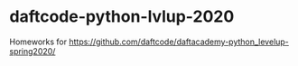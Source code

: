 # daftcode-python-lvlup-2020
Homeworks for https://github.com/daftcode/daftacademy-python_levelup-spring2020/
